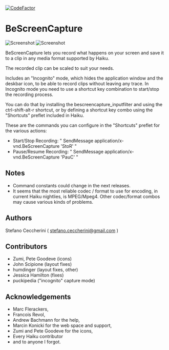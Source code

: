 [![CodeFactor](https://www.codefactor.io/repository/github/jackburton79/bescreencapture/badge)](https://www.codefactor.io/repository/github/jackburton79/bescreencapture)
# BeScreenCapture
![Screenshot](https://raw.github.com/jackburton79/bescreencapture/master/BeScreenCapture.png)
![Screenshot](https://raw.github.com/jackburton79/bescreencapture/master/BeScreenCapture-options.png)

BeScreenCapture lets you record what happens on your screen and save it to a clip in any media format supported by Haiku.

The recorded clip can be scaled to suit your needs.

Includes an "Incognito" mode, which hides the application window and the deskbar icon, to be able to record clips without leaving any trace. In Incognito mode you need to use a shortcut key combination to start/stop the recording process.

You can do that by installing the bescreencapture_inputfilter and using the ctrl-shift-alt-r shortcut, or by defining a shortcut key combo using the "Shortcuts" preflet included in Haiku.

These are the commands you can configure in the "Shortcuts" preflet for the various actions:

* Start/Stop Recording: " SendMessage application/x-vnd.BeScreenCapture 'StoR' "
* Pause/Resume Recording: " SendMessage application/x-vnd.BeScreenCapture 'PauC' "

## Notes

* Command constants could change in the next releases.
* It seems that the most reliable codec / format to use for encoding, in current Haiku nightlies, is MPEG/Mpeg4. Other codec/format combos may cause various kinds of problems.
 
## Authors

Stefano Ceccherini ( stefano.ceccherini@gmail.com )

## Contributors

* Zumi, Pete Goodeve (icons)
* John Scipione (layout fixes)
* humdinger (layout fixes, other)
* Jessica Hamilton (fixes)
* puckipedia ("incognito" capture mode)

## Acknowledgements

* Marc Flerackers,
* Francois Revol,
* Andrew Bachmann for the help,
* Marcin Konicki for the web space and support,
* Zumi and Pete Goodeve for the icons,
* Every Haiku contributor
* and to anyone I forgot.
